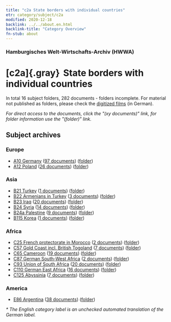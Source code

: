 ```yaml
---
title: "c2a State borders with individual countries"
etr: category/subject/c2a
modified: 2020-12-18
backlink: ../../about.en.html
backlink-title: "Category Overview"
fn-stub: about
---
```


### Hamburgisches Welt-Wirtschafts-Archiv (HWWA)
# [c2a]{.gray}&#8201; State borders with individual countries&#160; 





In total 16 subject folders, 282 documents - folders incomplete.
For material not published as folders, please check the [digitized films](/film/h1_sh) (in German).

_For direct access to the documents, click the "(xy documents)" link, for folder information use the "(folder)" link._

## Subject archives



### Europe

- [A10 Germany](../../../geo/about.en.html#A10) (<a href="https://dfg-viewer.de/show/?tx_dlf[id]=https://pm20.zbw.eu/mets/sh/1261xx/126128/1442xx/144203/public.mets.en.xml" target="_blank">97 documents</a>) ([folder](http://purl.org/pressemappe20/folder/sh/126128,144203))
- [A12 Poland](../../../geo/about.en.html#A12) (<a href="https://dfg-viewer.de/show/?tx_dlf[id]=https://pm20.zbw.eu/mets/sh/1409xx/140962/1442xx/144203/public.mets.en.xml" target="_blank">26 documents</a>) ([folder](http://purl.org/pressemappe20/folder/sh/140962,144203))

### Asia

- [B21 Turkey](../../../geo/about.en.html#B21) (<a href="https://dfg-viewer.de/show/?tx_dlf[id]=https://pm20.zbw.eu/mets/sh/1411xx/141111/1442xx/144203/public.mets.en.xml" target="_blank">1 documents</a>) ([folder](http://purl.org/pressemappe20/folder/sh/141111,144203))
- [B22 Armenians in Turkey](../../../geo/about.en.html#B22) (<a href="https://dfg-viewer.de/show/?tx_dlf[id]=https://pm20.zbw.eu/mets/sh/1411xx/141112/1442xx/144203/public.mets.en.xml" target="_blank">3 documents</a>) ([folder](http://purl.org/pressemappe20/folder/sh/141112,144203))
- [B23 Iraq](../../../geo/about.en.html#B23) (<a href="https://dfg-viewer.de/show/?tx_dlf[id]=https://pm20.zbw.eu/mets/sh/1411xx/141113/1442xx/144203/public.mets.en.xml" target="_blank">20 documents</a>) ([folder](http://purl.org/pressemappe20/folder/sh/141113,144203))
- [B24 Syria](../../../geo/about.en.html#B24) (<a href="https://dfg-viewer.de/show/?tx_dlf[id]=https://pm20.zbw.eu/mets/sh/1411xx/141114/1442xx/144203/public.mets.en.xml" target="_blank">14 documents</a>) ([folder](http://purl.org/pressemappe20/folder/sh/141114,144203))
- [B24a Palestine](../../../geo/about.en.html#B24a) (<a href="https://dfg-viewer.de/show/?tx_dlf[id]=https://pm20.zbw.eu/mets/sh/1411xx/141115/1442xx/144203/public.mets.en.xml" target="_blank">9 documents</a>) ([folder](http://purl.org/pressemappe20/folder/sh/141115,144203))
- [B115 Korea](../../../geo/about.en.html#B115) (<a href="https://dfg-viewer.de/show/?tx_dlf[id]=https://pm20.zbw.eu/mets/sh/1412xx/141276/1442xx/144203/public.mets.en.xml" target="_blank">1 documents</a>) ([folder](http://purl.org/pressemappe20/folder/sh/141276,144203))

### Africa

- [C25 French protectorate in Morocco](../../../geo/about.en.html#C25) (<a href="https://dfg-viewer.de/show/?tx_dlf[id]=https://pm20.zbw.eu/mets/sh/1413xx/141358/1442xx/144203/public.mets.en.xml" target="_blank">2 documents</a>) ([folder](http://purl.org/pressemappe20/folder/sh/141358,144203))
- [C57 Gold Coast incl. British Togoland](../../../geo/about.en.html#C57) (<a href="https://dfg-viewer.de/show/?tx_dlf[id]=https://pm20.zbw.eu/mets/sh/1414xx/141406/1442xx/144203/public.mets.en.xml" target="_blank">7 documents</a>) ([folder](http://purl.org/pressemappe20/folder/sh/141406,144203))
- [C65 Cameroon](../../../geo/about.en.html#C65) (<a href="https://dfg-viewer.de/show/?tx_dlf[id]=https://pm20.zbw.eu/mets/sh/1414xx/141410/1442xx/144203/public.mets.en.xml" target="_blank">19 documents</a>) ([folder](http://purl.org/pressemappe20/folder/sh/141410,144203))
- [C87 German South-West Africa](../../../geo/about.en.html#C87) (<a href="https://dfg-viewer.de/show/?tx_dlf[id]=https://pm20.zbw.eu/mets/sh/1414xx/141450/1442xx/144203/public.mets.en.xml" target="_blank">2 documents</a>) ([folder](http://purl.org/pressemappe20/folder/sh/141450,144203))
- [C93 Union of South Africa](../../../geo/about.en.html#C93) (<a href="https://dfg-viewer.de/show/?tx_dlf[id]=https://pm20.zbw.eu/mets/sh/1414xx/141454/1442xx/144203/public.mets.en.xml" target="_blank">20 documents</a>) ([folder](http://purl.org/pressemappe20/folder/sh/141454,144203))
- [C110 German East Africa](../../../geo/about.en.html#C110) (<a href="https://dfg-viewer.de/show/?tx_dlf[id]=https://pm20.zbw.eu/mets/sh/1414xx/141471/1442xx/144203/public.mets.en.xml" target="_blank">16 documents</a>) ([folder](http://purl.org/pressemappe20/folder/sh/141471,144203))
- [C125 Abyssinia](../../../geo/about.en.html#C125) (<a href="https://dfg-viewer.de/show/?tx_dlf[id]=https://pm20.zbw.eu/mets/sh/1414xx/141482/1442xx/144203/public.mets.en.xml" target="_blank">7 documents</a>) ([folder](http://purl.org/pressemappe20/folder/sh/141482,144203))

### America

- [E86 Argentina](../../../geo/about.en.html#E86) (<a href="https://dfg-viewer.de/show/?tx_dlf[id]=https://pm20.zbw.eu/mets/sh/1416xx/141692/1442xx/144203/public.mets.en.xml" target="_blank">38 documents</a>) ([folder](http://purl.org/pressemappe20/folder/sh/141692,144203))


_* The English category label is an unchecked automated translation of the German label._

